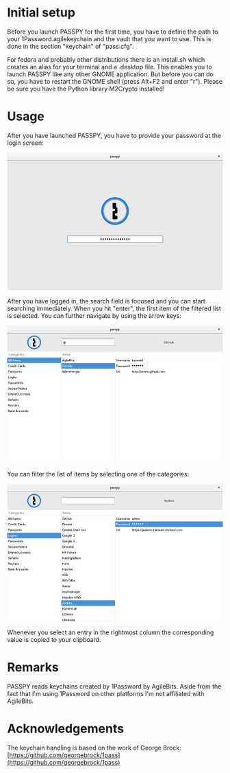 # Initial setup
Before you launch PASSPY for the first time, you have to define the path to your 1Password.agilekeychain and the vault that you want to use. This is done in the section "keychain" of "pass.cfg".

For fedora and probably other distributions there is an install.sh which creates an alias for your terminal and a .desktop file. This enables you to launch PASSPY like any other GNOME application. But before you can do so, you have to restart the GNOME shell (press Alt+F2 and enter "r"). Please be sure you have the Python library M2Crypto installed!

# Usage
After you have launched PASSPY, you have to provide your password at the login screen:

![login](/resources/screenshots/login.png)

After you have logged in, the search field is focused and you can start searching immediately. When you hit "enter", the first item of the filtered list is selected. You can further navigate by using the arrow keys:

![search](/resources/screenshots/search.png)

You can filter the list of items by selecting one of the categories:

![search](/resources/screenshots/categories.png)

Whenever you select an entry in the rightmost column the corresponding value is copied to your clipboard.

# Remarks

PASSPY reads keychains created by 1Password by AgileBits. Aside from the fact that I'm using 1Password on other platforms I'm not affiliated with AgileBits.

# Acknowledgements

The keychain handling is based on the work of George Brock: [https://github.com/georgebrock/1pass](https://github.com/georgebrock/1pass)

